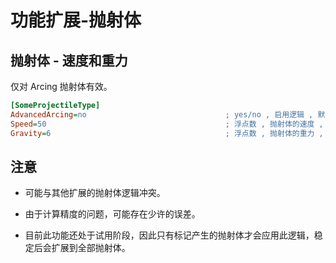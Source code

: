 # 功能扩展-抛射体

## 抛射体 - 速度和重力

仅对 Arcing 抛射体有效。

```ini
[SomeProjectileType]
AdvancedArcing=no                               ; yes/no , 启用逻辑 , 默认值是 no
Speed=50                                        ; 浮点数 , 抛射体的速度 , 默认值是 50
Gravity=6                                       ; 浮点数 , 抛射体的重力 , 默认值是 [AudioVisual] -> Gravity 的值 (默认值是 6)
```

## 注意

* 可能与其他扩展的抛射体逻辑冲突。

* 由于计算精度的问题，可能存在少许的误差。

* 目前此功能还处于试用阶段，因此只有标记产生的抛射体才会应用此逻辑，稳定后会扩展到全部抛射体。